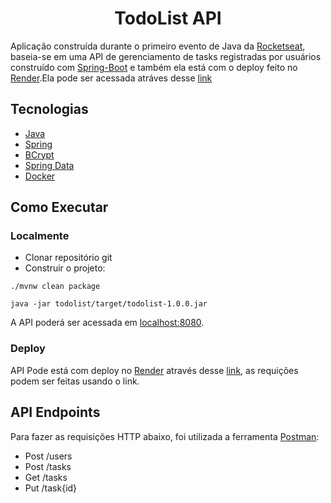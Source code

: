 <h1 align="center">TodoList API</h1>

Aplicação construída durante o primeiro evento de Java da [Rocketseat](https://rocketseat.com.br), baseia-se em uma API de gerenciamento de tasks registradas por usuários construído com
[Spring-Boot](https://spring.io/projects/spring-boot) e também ela está com o deploy feito no [Render](https://render.com/).Ela pode ser acessada atráves desse [link](https://todolist-rocket-s6b3.onrender.com)


## Tecnologias

- [Java](https://docs.oracle.com/en/java/javase/17/)
- [Spring](https://spring.io/projects/spring-framework)
- [BCrypt](https://docs.spring.io/spring-security/site/docs/current/api/org/springframework/security/crypto/bcrypt/BCrypt.html)
- [Spring Data](https://spring.io/projects/spring-data)
- [Docker](https://docs.docker.com/get-started/)


## Como Executar

### Localmente
- Clonar repositório git
- Construir o projeto:
```
./mvnw clean package
```
```
java -jar todolist/target/todolist-1.0.0.jar
```
A API poderá ser acessada em [localhost:8080](http://localhost:8080).

### Deploy 

API Pode está com deploy no [Render](https://render.com/) através desse [link](https://todolist-rocket-s6b3.onrender.com), as requições podem ser feitas usando o link.

## API Endpoints

Para fazer as requisições HTTP abaixo, foi utilizada a ferramenta [Postman](https://www.postman.com/):

- Post /users
- Post /tasks
- Get /tasks
- Put /task{id}
